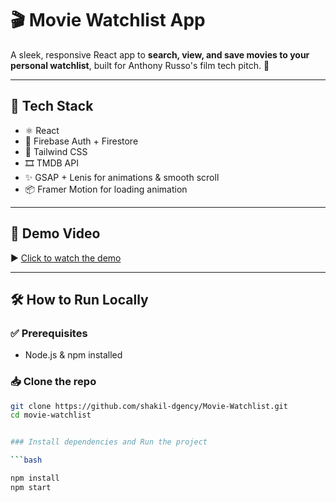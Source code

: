 # 🎬 Movie Watchlist App

A sleek, responsive React app to **search, view, and save movies to your personal watchlist**, built for Anthony Russo's film tech pitch. 🚀

---

## 🔧 Tech Stack

- ⚛️ React 
- 🧪 Firebase Auth + Firestore
- 💨 Tailwind CSS
- 🎞️ TMDB API
- ✨ GSAP + Lenis for animations & smooth scroll
- 📦 Framer Motion for loading animation

---

## 📸 Demo Video

▶️ [Click to watch the demo](https://drive.google.com/file/d/11hzYf2Odb6BQvMHS98y6uvf1lyzTSZLk/view?usp=sharing)

---

## 🛠️ How to Run Locally

### ✅ Prerequisites

- Node.js & npm installed


### 📥 Clone the repo


```bash
git clone https://github.com/shakil-dgency/Movie-Watchlist.git
cd movie-watchlist


### Install dependencies and Run the project

```bash

npm install
npm start








